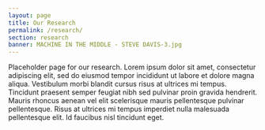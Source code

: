 ```yaml
---
layout: page
title: Our Research
permalink: /research/
section: research
banner: MACHINE IN THE MIDDLE - STEVE DAVIS-3.jpg
---
```


Placeholder page for our research. Lorem ipsum dolor sit amet, consectetur adipiscing elit, sed do eiusmod tempor incididunt ut labore et dolore magna aliqua. Vestibulum morbi blandit cursus risus at ultrices mi tempus. Tincidunt praesent semper feugiat nibh sed pulvinar proin gravida hendrerit. Mauris rhoncus aenean vel elit scelerisque mauris pellentesque pulvinar pellentesque. Risus at ultrices mi tempus imperdiet nulla malesuada pellentesque elit. Id faucibus nisl tincidunt eget.


